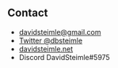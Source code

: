 ## Contact

* [davidsteimle@gmail.com](mailto:davidsteimle@gmail.com)
* [Twitter @dbsteimle](https://twitter.com/dbsteimle)
* [davidsteimle.net](https://davidsteimle.net)
* Discord DavidSteimle#5975
